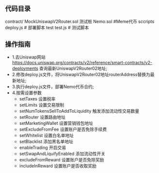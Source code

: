 ## 代码目录
contract/
    MockUniswapV2Router.sol 测试桩
    Nemo.sol  #Meme代币
sccripts
    deploy.js  # 部署脚本
test
    test.js  # 测试脚本

## 操作指南
* 1.去Uniswap网站 https://docs.uniswap.org/contracts/v2/reference/smart-contracts/v2-deployments 查询最新UniswapV2Router02地址;
* 2.修改deploy.js文件，将UniswapV2Router02地址routerAddress替换为最新地址;
* 3.执行deploy.js文件，部署Nemo代币合约;
* 4.按需设置参数
    * setTaxes 设置税率
    * setLimits 设置交易限制
    * setNumTokensSellToAddToLiquidity 触发添加流动性交易数量
    * setRouter 设置路由地址
    * setMarketingWallet 设置营销钱包地址
    * setExcludeFromFee 设置账户是否免除手续费
    * setWhitelist 设置白名单地址
    * setBlacklist 添加黑名单地址
    * enableTrading 开启交易
    * setSwapAndLiquifyEnabled 添加流动性开关
    * excludeFromReward 设置账户是否免除奖励
    * includeInReward 设置账户是否收取奖励
